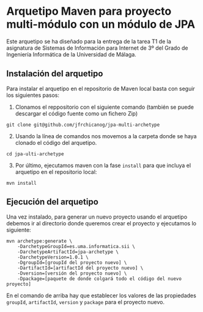 # Arquetipo Maven para proyecto multi-módulo con un módulo de JPA

Este arquetipo se ha diseñado para la entrega de la tarea T1 de la asignatura de Sistemas de Información para Internet de 3º del Grado de Ingeniería Informática de la Universidad de Málaga.

## Instalación del arquetipo

Para instalar el arquetipo en el repositorio de Maven local basta con seguir los siguientes pasos:

1. Clonamos el reppositorio con el siguiente comando (también se puede descargar el código fuente como un fichero Zip)
```
git clone git@github.com/jfrchicanog/jpa-multi-archetype
```
2. Usando la línea de comandos nos movemos a la carpeta donde se haya clonado el código del arquetipo.
```
cd jpa-ulti-archetype
```
3. Por último, ejecutamos maven con la fase `install` para que incluya el arquetipo en el repositorio local:
```
mvn install
```

## Ejecución del arquetipo

Una vez instalado, para generar un nuevo proyecto usando el arquetipo debemos ir al directorio donde queremos crear el proyecto y ejecutamos lo siguiente:
```
mvn archetype:generate \
	-DarchetypeGroupId=es.uma.informatica.sii \
	-DarchetypeArtifactId=jpa-archetype \
	-DarchetypeVersion=1.0.1 \
	-DgroupId=[groupId del proyecto nuevo] \
	-DartifactId=[artifactId del proyecto nuevo] \
	-Dversion=[versión del proyecto nuevo] \
	-Dpackage=[paquete de donde colgará todo el código del nuevo proyecto]
```
En el comando de arriba hay que establecer los valores de las propiedades `groupId`, `artifactId`, `version` y `package` para el proyecto nuevo.
